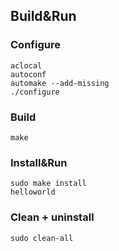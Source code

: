## Build&Run
### Configure
```
aclocal
autoconf
automake --add-missing
./configure
```
### Build
```
make
```
### Install&Run
```
sudo make install
helloworld
```
### Clean + uninstall
```
sudo clean-all
```
